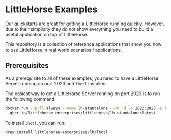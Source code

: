 # LittleHorse Examples

Our [quickstarts](./quickstart) are great for getting a LittleHorse running quickly. However, due to their simplicity they do not show everything you need to build a useful application on top of LittleHorse.

This repository is a collection of reference applications that show you how to use LittleHorse in real world scenarios / applications.

## Prerequisites

As a prerequisite to all of these examples, you need to have a LittleHorse Server running on port 2023 and `lhctl` installed.

The easiest way to get a LittleHorse Server running on port 2023 is to run the following command:

```bash
docker run --pull always --name lh-standalone --rm -d -p 2023:2023 -p 8080:8080 \
  ghcr.io/littlehorse-enterprises/littlehorse/lh-standalone:latest
```

To install `lhctl`, you can run:

```bash
brew install littlehorse-enterprises/lh/lhctl
```
